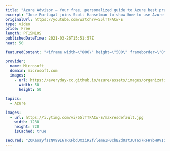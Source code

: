 ```yaml
---
title: "Azure Advisor – Your free, personalized guide to Azure best practices | Azure Friday"
excerpt: "Jose Portugal joins Scott Hanselman to show how to use Azure Advisor to optimize your Azure workload usage, lower costs, increase efficiency, and improve security.  0:00 – Introduction 2:27 – Demo: Azure Advisor 6:30 – Demo: Alerts 7:06 – Demo: Recommendation digests 8:43 – Demo: Advisor Score 12:42"
originalUrl: https://youtube.com/watch?v=55lTTFACw-E
type: video
price: Free
length: PT15M10S
publishedDateTime: 2021-03-26T15:51:57Z
heat: 50

featuredContent: "<iframe width=\"800\" height=\"500\" frameborder=\"0\" src=\"https://www.youtube.com/embed/55lTTFACw-E\" allow=\"accelerometer; autoplay; encrypted-media; gyroscope; picture-in-picture\" allowfullscreen></iframe>"

provider:
  name: Microsoft
  domain: microsoft.com
  images:
    - url: https://everyday-cc.github.io/azure/assets/images/organizations/microsoft.com-50x50.jpg
      width: 50
      height: 50

topics:
  - Azure

images:
  - url: https://i.ytimg.com/vi/55lTTFACw-E/maxresdefault.jpg
    width: 1280
    height: 720
    isCached: true

secured: "ZOKaoayfszNV99I6TRKFbdUXziR2f/leme1F0chB2d0stJUT6x7RFHYbHRVIzwZ42pgVvp5JU2PPYjf6v0T6jqjfsdjY4OdED4MBY5/SOBJ/WBMtrKJxb7FITYyobbVlJbQFvdthsndn/jXd0GHAtvpkchT4KUm6bRfVg5vSSwvdmq3zxK8U4u/nkMkPLYemfTAxVTCo4WX/2ZNlYrip2jcTpHk0fdLO9VZkINvwAg9o+4UikxzA15nFY0xz/5RGZ2l2zLM72py37KnBYD5DbM/NNffJzmPBvxKKY5LkKCb5dVNS0Au/te9YbZ1x1DD1ioL7h7lt9uQB3fR1wXSB/4vTWQHOX+ngVsW802kitOTJjOliAIgkA1o70SK0O+nFo5Y1IXhp0sIh/WI0g7j87WyK/2V61GgO26GAoYwtwM0=;zW9E1zRJRalEDhTKAhnmmQ=="
---
```


